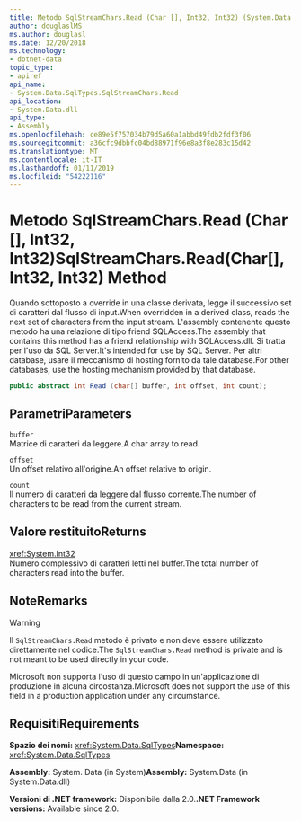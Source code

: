 ```yaml
---
title: Metodo SqlStreamChars.Read (Char [], Int32, Int32) (System.Data.SqlTypes)
author: douglaslMS
ms.author: douglasl
ms.date: 12/20/2018
ms.technology:
- dotnet-data
topic_type:
- apiref
api_name:
- System.Data.SqlTypes.SqlStreamChars.Read
api_location:
- System.Data.dll
api_type:
- Assembly
ms.openlocfilehash: ce89e5f757034b79d5a60a1abbd49fdb2fdf3f06
ms.sourcegitcommit: a36cfc9dbbfc04bd88971f96e8a3f8e283c15d42
ms.translationtype: MT
ms.contentlocale: it-IT
ms.lasthandoff: 01/11/2019
ms.locfileid: "54222116"
---
```

# <a name="sqlstreamcharsreadchar-int32-int32-method"></a><span data-ttu-id="24807-102">Metodo SqlStreamChars.Read (Char [], Int32, Int32)</span><span class="sxs-lookup"><span data-stu-id="24807-102">SqlStreamChars.Read(Char[], Int32, Int32) Method</span></span>

<span data-ttu-id="24807-103">Quando sottoposto a override in una classe derivata, legge il successivo set di caratteri dal flusso di input.</span><span class="sxs-lookup"><span data-stu-id="24807-103">When overridden in a derived class, reads the next set of characters from the input stream.</span></span> <span data-ttu-id="24807-104">L'assembly contenente questo metodo ha una relazione di tipo friend SQLAccess.</span><span class="sxs-lookup"><span data-stu-id="24807-104">The assembly that contains this method has a friend relationship with SQLAccess.dll.</span></span> <span data-ttu-id="24807-105">Si tratta per l'uso da SQL Server.</span><span class="sxs-lookup"><span data-stu-id="24807-105">It's intended for use by SQL Server.</span></span> <span data-ttu-id="24807-106">Per altri database, usare il meccanismo di hosting fornito da tale database.</span><span class="sxs-lookup"><span data-stu-id="24807-106">For other databases, use the hosting mechanism provided by that database.</span></span>

```csharp
public abstract int Read (char[] buffer, int offset, int count);
```

## <a name="parameters"></a><span data-ttu-id="24807-107">Parametri</span><span class="sxs-lookup"><span data-stu-id="24807-107">Parameters</span></span>

`buffer`\
<span data-ttu-id="24807-108">Matrice di caratteri da leggere.</span><span class="sxs-lookup"><span data-stu-id="24807-108">A char array to read.</span></span>

`offset`\
<span data-ttu-id="24807-109">Un offset relativo all'origine.</span><span class="sxs-lookup"><span data-stu-id="24807-109">An offset relative to origin.</span></span>

`count`\
<span data-ttu-id="24807-110">Il numero di caratteri da leggere dal flusso corrente.</span><span class="sxs-lookup"><span data-stu-id="24807-110">The number of characters to be read from the current stream.</span></span>

## <a name="returns"></a><span data-ttu-id="24807-111">Valore restituito</span><span class="sxs-lookup"><span data-stu-id="24807-111">Returns</span></span>

<xref:System.Int32>\
<span data-ttu-id="24807-112">Numero complessivo di caratteri letti nel buffer.</span><span class="sxs-lookup"><span data-stu-id="24807-112">The total number of characters read into the buffer.</span></span>

## <a name="remarks"></a><span data-ttu-id="24807-113">Note</span><span class="sxs-lookup"><span data-stu-id="24807-113">Remarks</span></span>

> [!WARNING]
> <span data-ttu-id="24807-114">Il `SqlStreamChars.Read` metodo è privato e non deve essere utilizzato direttamente nel codice.</span><span class="sxs-lookup"><span data-stu-id="24807-114">The `SqlStreamChars.Read` method is private and is not meant to be used directly in your code.</span></span>
>
> <span data-ttu-id="24807-115">Microsoft non supporta l'uso di questo campo in un'applicazione di produzione in alcuna circostanza.</span><span class="sxs-lookup"><span data-stu-id="24807-115">Microsoft does not support the use of this field in a production application under any circumstance.</span></span>

## <a name="requirements"></a><span data-ttu-id="24807-116">Requisiti</span><span class="sxs-lookup"><span data-stu-id="24807-116">Requirements</span></span>

<span data-ttu-id="24807-117">**Spazio dei nomi:** <xref:System.Data.SqlTypes></span><span class="sxs-lookup"><span data-stu-id="24807-117">**Namespace:** <xref:System.Data.SqlTypes></span></span>

<span data-ttu-id="24807-118">**Assembly:** System. Data (in System)</span><span class="sxs-lookup"><span data-stu-id="24807-118">**Assembly:** System.Data (in System.Data.dll)</span></span>

<span data-ttu-id="24807-119">**Versioni di .NET framework:** Disponibile dalla 2.0.</span><span class="sxs-lookup"><span data-stu-id="24807-119">**.NET Framework versions:** Available since 2.0.</span></span>